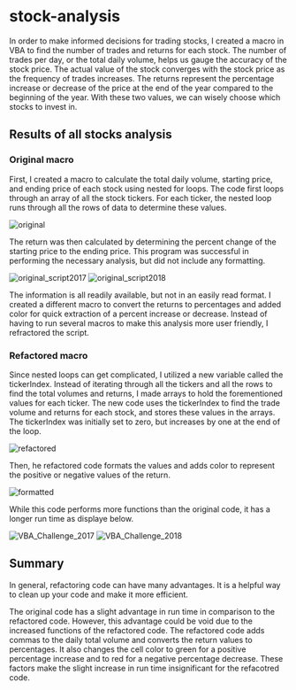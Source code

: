 # stock-analysis

In order to make informed decisions for trading stocks, I created a macro in VBA to find the number of trades and returns for each stock. The number of trades per day, or the total daily volume, helps us gauge the accuracy of the stock price. The actual value of the stock converges with the stock price as the frequency of trades increases. The returns represent the percentage increase or decrease of the price at the end of the year compared to the beginning of the year. With these two values, we can wisely choose which stocks to invest in.

## Results of all stocks analysis
### Original macro
First, I created a macro to calculate the total daily volume, starting price, and ending price of each stock using nested for loops. The code first loops through an array of all the stock tickers. For each ticker, the nested loop runs through all the rows of data to determine these values.

![original](https://user-images.githubusercontent.com/83552696/117517055-a9254000-af4f-11eb-8e45-a380d32a1372.png)

The return was then calculated by determining the percent change of the starting price to the ending price. This program was successful in performing the necessary analysis, but did not include any formatting. 

![original_script2017](https://user-images.githubusercontent.com/83552696/117517502-0d94cf00-af51-11eb-94ab-19989c7cdb68.PNG)
![original_script2018](https://user-images.githubusercontent.com/83552696/117517507-0ec5fc00-af51-11eb-8648-496a8fa67e84.PNG)

The information is all readily available, but not in an easily read format. I created a different macro to convert the returns to percentages and added color for quick extraction of a percent increase or decrease. Instead of having to run several macros to make this analysis more user friendly, I refractored the script.

### Refactored macro
Since nested loops can get complicated, I utilized a new variable called the tickerIndex. Instead of iterating through all the tickers and all the rows to find the total volumes and returns, I made arrays to hold the forementioned values for each ticker. The new code uses the tickerIndex to find the trade volume and returns for each stock, and stores these values in the arrays. The tickerIndex was initially set to zero, but increases by one at the end of the loop.

![refactored](https://user-images.githubusercontent.com/83552696/117555300-e1418700-b012-11eb-900a-a8fb9cc7731d.png)

Then, he refactored code formats the values and adds color to represent the positive or negative values of the return.

![formatted](https://user-images.githubusercontent.com/83552696/117555782-edc7de80-b016-11eb-8cab-6e15544fe928.PNG)

While this code performs more functions than the original code, it has a longer run time as displaye below.

![VBA_Challenge_2017](https://user-images.githubusercontent.com/83552696/117525311-72165500-af76-11eb-96b8-5bbb5020aae2.PNG)
![VBA_Challenge_2018](https://user-images.githubusercontent.com/83552696/117525314-7478af00-af76-11eb-9136-c829473d3100.PNG)

## Summary
In general, refactoring code can have many advantages. It is a helpful way to clean up your code and make it more efficient.

The original code has a slight advantage in run time in comparison to the refactored code. However, this advantage could be void due to the increased functions of the refactored code. The refactored code adds commas to the daily total volume and converts the return values to percentages. It also changes the cell color to green for a positive percentage increase and to red for a negative percentage decrease. These factors make the slight increase in run time insignificant for the refacotred code.

